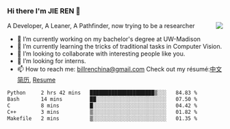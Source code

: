 ### Hi there I'm JIE REN 👋

<img align="right" src="https://github-readme-stats.vercel.app/api?username=BillRencn&show_icons=true&icon_color=0366d6&bg_color=ffffff&hide_title=true" />
A Developer, A Leaner, A Pathfinder, now trying to be a researcher

- 🔭 I’m currently working on my bachelor's degree at UW-Madison
- 🌱 I’m currently learning the tricks of traditional tasks in Computer Vision.
- 👯 I’m looking to collaborate with interesting people like you. 
- 🤔 I’m looking for interns.
- 📫 How to reach me: billrenchina@gmail.com
Check out my résumé:[中文简历](), [Resume]()

<!--START_SECTION:waka-->

```txt
Python     2 hrs 42 mins   █████████████████████▒░░░   84.83 %
Bash       14 mins         ██░░░░░░░░░░░░░░░░░░░░░░░   07.50 %
C          8 mins          █░░░░░░░░░░░░░░░░░░░░░░░░   04.42 %
C++        3 mins          ▒░░░░░░░░░░░░░░░░░░░░░░░░   01.82 %
Makefile   2 mins          ▒░░░░░░░░░░░░░░░░░░░░░░░░   01.35 %
```

<!--END_SECTION:waka-->
